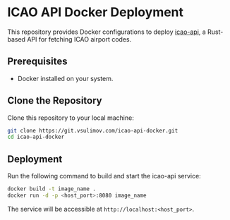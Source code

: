 # ICAO API Docker Deployment

This repository provides Docker configurations to deploy [icao-api](https://git.vsulimov.com/icao-api.git/), a Rust-based API for fetching ICAO airport codes.

## Prerequisites

- Docker installed on your system.

## Clone the Repository

Clone this repository to your local machine:

```bash
git clone https://git.vsulimov.com/icao-api-docker.git
cd icao-api-docker
```

## Deployment

Run the following command to build and start the icao-api service:

```bash
docker build -t image_name .
docker run -d -p <host_port>:8080 image_name
```

The service will be accessible at `http://localhost:<host_port>`.